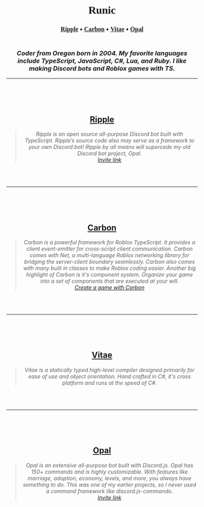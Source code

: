 <title>Runic | Coding made fun</title>
<link rel="shortcut icon" type="image/png" href="favicon.png"/>
<h1 align="center">
    <br>
    <strong style="font-family: Verdana;">
    Runic
    </strong>
    <br>
</h1>
<h3 align="center">
    <a style="font-family: Verdana;" href="#ripple">Ripple</a>
    •
    <a style="font-family: Verdana;"  href="#carbon">Carbon</a>
    •
    <a style="font-family: Verdana;" href="#vitae">Vitae</a>
    •
    <a style="font-family: Verdana;" href="#opal">Opal</a>
</h3>
<h3 align="center">
    <br>
    <i>
    Coder from Oregon born in 2004. My favorite languages include TypeScript, JavaScript, C#, Lua, and Ruby. I like making Discord bots and Roblox games with TS.
    </i>
    <br>
</h3>
<hr>
<br><br><br>
<h2 id="ripple" align="center">
    <strong>
        <a title="Ripple" href="https://alpharunic.github.io/Ripple" target="_blank">
        Ripple
        </a>
    </strong>
</h2>
<blockquote align="center">
    <i>
    Ripple is an open source all-purpose Discord bot built with TypeScript. Ripple’s source code also may serve as a framework to your own Discord bot! Ripple by all means will supercede my old Discord bot project, Opal.
    <br>
    <a title="Invite Ripple" href="https://bit.ly/2SjjB3d" target="_blank">Invite link</a>
    </i>
</blockquote>
<br><br>
<hr>
<br><br><br>
<h2 id="carbon" align="center">
    <strong>
        <a title="Carbon" href="https://github.com/AlphaRunic/Carbon" target="_blank">
        Carbon
        </a>
    </strong>
</h2>
<blockquote align="center">
    <i>
    Carbon is a powerful framework for Roblox TypeScript. It provides a client event-emitter for cross-script client communication. Carbon comes with Net, a multi-language Roblox networking library for bridging the server-client boundary seamlessly. Carbon also comes with many built in classes to make Roblox coding easier. Another big highlight of Carbon is it's component system. Organize your game into a set of components that are executed at your will.
        <br>
        <a title="Create a game repository using Carbon" href="https://github.com/AlphaRunic/Carbon/generate" target="_blank">Create a game with Carbon</a>
    </i>
</blockquote>
<br><br><hr>
<br><br><br>
<h2 id="carbon" align="center">
    <strong>
        <a title="Vitae" href="https://github.com/AlphaRunic/Vitae" target="_blank">
        Vitae
        </a>
    </strong>
</h2>
<blockquote align="center">
    <i>
    Vitae is a statically typed high-level compiler designed primarily for ease of use and object orientation. Hand crafted in C#, it's cross platform and runs at the speed of C#.
    </i>
</blockquote>
<br><br><hr>
<br><br><br>
<h2 id="carbon" align="center">
    <strong>
        <a title="Opal" href="https://github.com/AlphaRunic/Opal-Discord.js" target="_blank">
        Opal
        </a>
    </strong>
</h2>
<blockquote align="center">
    <i>
    Opal is an extensive all-purpose bot built with Discord.js. Opal has 150+ commands and is highly customizable. With features like marriage, adoption, economy, levels, and more, you always have something to do. This was one of my earlier projects, so I never used a command framework like discord.js-commando.
        <br>
        <a title="Invite Opal" href="https://discordapp.com/oauth2/authorize?client_id=724467880724267008&scope=bot&permissions=8" target="_blank">Invite link</a>
    </i>
</blockquote>
